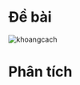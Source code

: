 # Đề bài
![khoangcach](https://github.com/VanHoang110802/Competitive_Programming/assets/108053955/caddadcd-31d7-465e-b3fa-530ca980bc65)

# Phân tích
